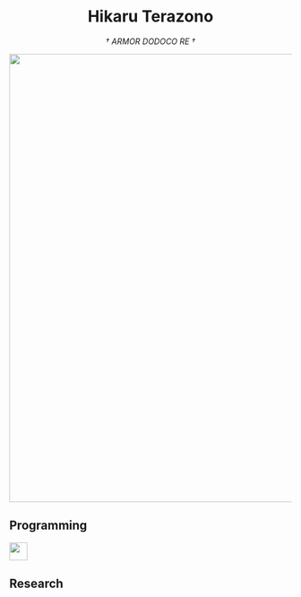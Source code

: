 <h1 align="center">Hikaru Terazono</h1>

<div align="center">

*† ARMOR DODOCO RE †*

<img src="https://github.com/3c1u/3c1u/assets/298748/00024e02-03b8-43ef-b296-bb5f4a338ab5" width="800" />

</div>

## Programming

<img src="https://github.com/3c1u/3c1u/assets/298748/a8840ec1-3262-40c9-bdb5-ba3a8a53f09f" width="32" height="32" />

## Research

